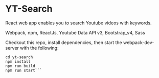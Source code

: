 # YT-Search
React web app enables you to search Youtube videos with keywords.

Webpack, npm, ReactJs, Youtube Data API v3, Bootstrap_v4, Sass

Checkout this repo, install dependencies, then start the webpack-dev-server with the following:

```git clone https://github.com/jazzed28/YT-Search.git
cd yt-search
npm install
npm run build
npm run start```

